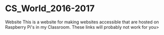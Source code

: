 # CS_World_2016-2017
Website
This is a website for making websites accessible that are hosted on Raspberry Pi's in my Classroom. These links will probably not work for you>
